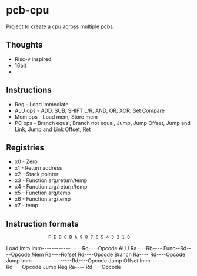 # pcb-cpu

Project to create a cpu across multiple pcbs.



## Thoughts
* Risc-v inspired
* 16bit
* 



## Instructions
* Reg     - Load Immediate
* ALU ops - ADD, SUB, SHIFT L/R, AND, OR, XOR, Set Compare
* Mem ops - Load mem, Store mem
* PC ops  - Branch equal, Branch not equal, Jump, Jump Offset, Jump and Link, Jump and Link Offset, Ret


## Registries
* x0 - Zero
* x1 - Return address
* x2 - Stack pointer
* x3 - Function arg/return/temp
* x4 - Function arg/return/temp
* x5 - Function arg/temp
* x6 - Function arg/temp
* x7 - temp

## Instruction formats
                    F E D C B A 9 8 7 6 5 4 3 2 1 0
Load Imm            Imm-----------------Rd----Opcode
ALU                 Ra----Rb----  Func--Rd----Opcode
Mem                 Ra----Rofset        Rd----Opcode
Branch              Ra----              Rd----Opcode
Jump                Imm-----------------Rd----Opcode
Jump Offset         Imm-----------------Rd----Opcode
Jump Reg            Ra----              Rd----Opcode
